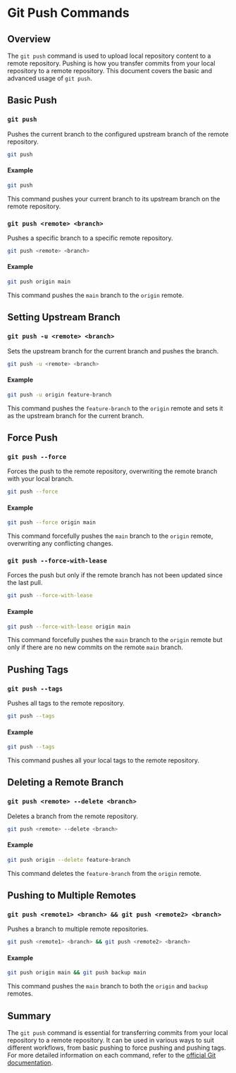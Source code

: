 # Git Push Commands

## Overview

The `git push` command is used to upload local repository content to a remote repository. Pushing is how you transfer commits from your local repository to a remote repository. This document covers the basic and advanced usage of `git push`.

## Basic Push

### `git push`

Pushes the current branch to the configured upstream branch of the remote repository.

```sh
git push
```

#### Example

```sh
git push
```

This command pushes your current branch to its upstream branch on the remote repository.

### `git push <remote> <branch>`

Pushes a specific branch to a specific remote repository.

```sh
git push <remote> <branch>
```

#### Example

```sh
git push origin main
```

This command pushes the `main` branch to the `origin` remote.

## Setting Upstream Branch

### `git push -u <remote> <branch>`

Sets the upstream branch for the current branch and pushes the branch.

```sh
git push -u <remote> <branch>
```

#### Example

```sh
git push -u origin feature-branch
```

This command pushes the `feature-branch` to the `origin` remote and sets it as the upstream branch for the current branch.

## Force Push

### `git push --force`

Forces the push to the remote repository, overwriting the remote branch with your local branch.

```sh
git push --force
```

#### Example

```sh
git push --force origin main
```

This command forcefully pushes the `main` branch to the `origin` remote, overwriting any conflicting changes.

### `git push --force-with-lease`

Forces the push but only if the remote branch has not been updated since the last pull.

```sh
git push --force-with-lease
```

#### Example

```sh
git push --force-with-lease origin main
```

This command forcefully pushes the `main` branch to the `origin` remote but only if there are no new commits on the remote `main` branch.

## Pushing Tags

### `git push --tags`

Pushes all tags to the remote repository.

```sh
git push --tags
```

#### Example

```sh
git push --tags
```

This command pushes all your local tags to the remote repository.

## Deleting a Remote Branch

### `git push <remote> --delete <branch>`

Deletes a branch from the remote repository.

```sh
git push <remote> --delete <branch>
```

#### Example

```sh
git push origin --delete feature-branch
```

This command deletes the `feature-branch` from the `origin` remote.

## Pushing to Multiple Remotes

### `git push <remote1> <branch> && git push <remote2> <branch>`

Pushes a branch to multiple remote repositories.

```sh
git push <remote1> <branch> && git push <remote2> <branch>
```

#### Example

```sh
git push origin main && git push backup main
```

This command pushes the `main` branch to both the `origin` and `backup` remotes.

## Summary

The `git push` command is essential for transferring commits from your local repository to a remote repository. It can be used in various ways to suit different workflows, from basic pushing to force pushing and pushing tags. For more detailed information on each command, refer to the [official Git documentation](https://git-scm.com/doc).
